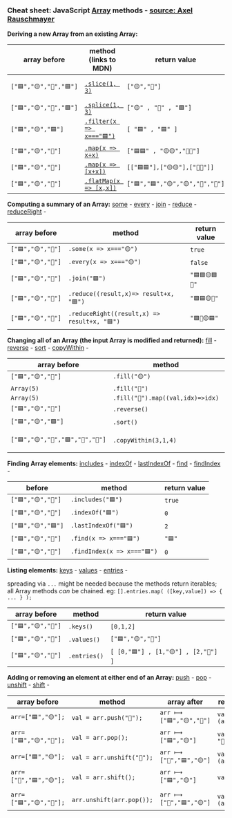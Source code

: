 ### Cheat sheet: JavaScript [Array](https://developer.mozilla.org/en-US/docs/Web/JavaScript/Reference/Global_Objects/Array) methods - [source: Axel Rauschmayer](https://gist.github.com/rauschma/6cdeb4af7586aa03baed2f925e0a084b)

**Deriving a new Array from an existing Array:**

| array before | method (links to MDN) | return value | array after |
|---|---|---|---|
|``["🟦","🟡","🔺","🟩"]``|[``.slice(1, 3)``](https://developer.mozilla.org/en-US/docs/Web/JavaScript/Reference/Global_Objects/Array/slice)|``["🟡","🔺"]``| ["🟦", "🟡", "🔺", "🟩"]|
|``["🟦","🟡","🔺","🟩"]``|[``.splice(1, 3)``](https://developer.mozilla.org/en-US/docs/Web/JavaScript/Reference/Global_Objects/Array/splice)|``["🟡" , "🔺" , "🟩"]``|["🟦"]|
|``["🟦","🟡","🟦"]``|[``.filter(x => x==="🟦")``](https://developer.mozilla.org/en-US/docs/Web/JavaScript/Reference/Global_Objects/Array/filter)|``[ "🟦" , "🟦" ]``|``["🟦", "🟡", "🟦"]``|
|``["🟦","🟡","🔺"]``|[``.map(x => x+x)``](https://developer.mozilla.org/en-US/docs/Web/JavaScript/Reference/Global_Objects/Array/map)|``["🟦🟦" , "🟡🟡","🔺🔺"]``|``["🟦","🟡","🔺"]``|
|``["🟦","🟡","🔺"]``|[``.map(x => [x+x])``](https://developer.mozilla.org/en-US/docs/Web/JavaScript/Reference/Global_Objects/Array/map)|``[["🟦🟦"],["🟡🟡"],["🔺🔺"]]``|``["🟦","🟡","🔺"]``|
|``["🟦","🟡","🔺"]``|[``.flatMap(x => [x,x])``](https://developer.mozilla.org/en-US/docs/Web/JavaScript/Reference/Global_Objects/Array/FlatMap)|``["🟦","🟦","🟡","🟡","🔺","🔺"]``|``["🟦","🟡","🔺"]``|

**Computing a summary of an Array:** [some](https://developer.mozilla.org/en-US/docs/Web/JavaScript/Reference/Global_Objects/Array/some) - [every](https://developer.mozilla.org/en-US/docs/Web/JavaScript/Reference/Global_Objects/Array/every) - [join](https://developer.mozilla.org/en-US/docs/Web/JavaScript/Reference/Global_Objects/Array/join) - [reduce](https://developer.mozilla.org/en-US/docs/Web/JavaScript/Reference/Global_Objects/Array/reduce) - [reduceRight](https://developer.mozilla.org/en-US/docs/Web/JavaScript/Reference/Global_Objects/Array/reduceright) - 

| array before | method | return value|
|---|---|---|
|``["🟦","🟡","🔺"]``|``.some(x => x==="🟡")``|``true``|
|``["🟦","🟡","🔺"]``|``.every(x => x==="🟡")``|``false``|
|``["🟦","🟡","🔺"]``|``.join("🟩")``|``"🟦🟩🟡🟩🔺"``|
|``["🟦","🟡","🔺"]``|``.reduce((result,x)=> result+x, "🟩")``|``"🟩🟦🟡🔺"``|
|``["🟦","🟡","🔺"]``|``.reduceRight((result,x) => result+x, "🟩")``|``"🟩🔺🟡🟦"``|

**Changing all of an Array (the input Array is modified and returned):** [fill](https://developer.mozilla.org/en-US/docs/Web/JavaScript/Reference/Global_Objects/Array/fill) - [reverse](https://developer.mozilla.org/en-US/docs/Web/JavaScript/Reference/Global_Objects/Array/reverse) - [sort](https://developer.mozilla.org/en-US/docs/Web/JavaScript/Reference/Global_Objects/Array/sort) - [copyWithin](https://developer.mozilla.org/en-US/docs/Web/JavaScript/Reference/Global_Objects/Array/copyWithin) - 

| array before | method | return value |
|---|---|---|
|``["🟦","🟡","🔺"]``|``.fill("🟡")``|``["🟡","🟡","🟡"]``|
|``Array(5)``|``.fill("🔺")``|``["🔺","🔺","🔺","🔺","🔺"]``|
|``Array(5)``|``.fill("🔺").map((val,idx)=>idx)``|``[0,1,2,3,4]``|
|``["🟦","🟡","🔺"]``|``.reverse()``|``["🔺","🟡","🟦"]``|
|``["🟦","🟡","🟩"]``|``.sort()``|``["🟡","🟦","🟩"]``|
|``["🟦","🟡","🔺","🟩","🛑","🔴"]``|``.copyWithin(3,1,4)``|``["🟦", "🟡", "🔺", "🟡", "🔺", "🟩"]``|

**Finding Array elements:** [includes](https://developer.mozilla.org/en-US/docs/Web/JavaScript/Reference/Global_Objects/Array/includes) - [indexOf](https://developer.mozilla.org/en-US/docs/Web/JavaScript/Reference/Global_Objects/Array/indexof) - [lastIndexOf](https://developer.mozilla.org/en-US/docs/Web/JavaScript/Reference/Global_Objects/Array/lastindexof) - [find](https://developer.mozilla.org/en-US/docs/Web/JavaScript/Reference/Global_Objects/Array/find) - [findIndex](https://developer.mozilla.org/en-US/docs/Web/JavaScript/Reference/Global_Objects/Array/findIndex) - 

| before | method | return value |
|---|---|---|
|``["🟦","🟡","🔺"]``|``.includes("🟦")``|``true``|
|``["🟦","🟡","🔺"]``|``.indexOf("🟦")``|``0``|
|``["🟦","🟡","🟦"]``|``.lastIndexOf("🟦")``|``2``|
|``["🟦","🟡","🔺"]``|``.find(x => x==="🟦")``|``"🟦"``|
|``["🟦","🟡","🔺"]``|``.findIndex(x => x==="🟦")``|``0``|

**Listing elements:** [keys](https://developer.mozilla.org/en-US/docs/Web/JavaScript/Reference/Global_Objects/Array/keys) - [values](https://developer.mozilla.org/en-US/docs/Web/JavaScript/Reference/Global_Objects/Array/values) - [entries](https://developer.mozilla.org/en-US/docs/Web/JavaScript/Reference/Global_Objects/Array/entries) - 

spreading via `...` might be needed because the methods return iterables;  
all Array methods _can_ be chained. eg: ``[].entries.map( ([key,value]) => { ... } );``

|array before| method | return value|
|---|---|---|
|``["🟦","🟡","🔺"]``|``.keys()``|``[0,1,2]``|
|``["🟦","🟡","🔺"]``|``.values()``|``["🟦","🟡","🔺"]``|
|``["🟦","🟡","🔺"]``|``.entries()``|``[ [0,"🟦"] , [1,"🟡"] , [2,"🔺"] ]``|

**Adding or removing an element at either end of an Array:** [push](https://developer.mozilla.org/en-US/docs/Web/JavaScript/Reference/Global_Objects/Array/push) - [pop](https://developer.mozilla.org/en-US/docs/Web/JavaScript/Reference/Global_Objects/Array/pop) - [unshift](https://developer.mozilla.org/en-US/docs/Web/JavaScript/Reference/Global_Objects/Array/unshift) - [shift](https://developer.mozilla.org/en-US/docs/Web/JavaScript/Reference/Global_Objects/Array/shift) - 

| array before | method | array after | return value |
|---|---|---|---|
|``arr=["🟦","🟡"];``|``val = arr.push("🔺");``|``arr ⟼ ["🟦","🟡","🔺"]``|``val  ⟼ 3 (arr.length)``|
|``arr=["🟦","🟡","🔺"];``|``val = arr.pop();``|``arr ⟼ ["🟦","🟡"]``|``val   ⟼ "🔺"``|
|``arr=["🟦","🟡"];``|``val = arr.unshift("🔺");``|``arr ⟼ ["🔺","🟦","🟡"]``|``val  ⟼ 3 (arr.length)``|
|``arr=["🔺","🟦","🟡"];``|``val = arr.shift();``|``arr ⟼ ["🟦","🟡"]``|``val  ⟼ "🔺"``|
|||||
|``arr=["🟦","🟡","🔺"];``|``arr.unshift(arr.pop());``|``arr ⟼ ["🔺","🟦","🟡"]``|``val  ⟼ 3 (arr.length)``|
